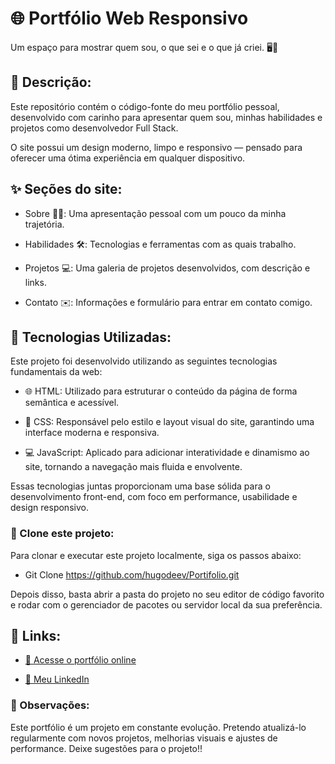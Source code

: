 # 🌐 Portfólio Web Responsivo
Um espaço para mostrar quem sou, o que sei e o que já criei. 🖥️💼 

## 📄 Descrição:
Este repositório contém o código-fonte do meu portfólio pessoal, desenvolvido com carinho para apresentar quem sou, minhas habilidades e projetos como desenvolvedor Full Stack.

O site possui um design moderno, limpo e responsivo — pensado para oferecer uma ótima experiência em qualquer dispositivo.

## ✨ Seções do site:

- Sobre 🙋‍♂️: Uma apresentação pessoal com um pouco da minha trajetória.

- Habilidades 🛠️: Tecnologias e ferramentas com as quais trabalho.

- Projetos 💻: Uma galeria de projetos desenvolvidos, com descrição e links.

- Contato ✉️: Informações e formulário para entrar em contato comigo.

## 🚀 Tecnologias Utilizadas:
Este projeto foi desenvolvido utilizando as seguintes tecnologias fundamentais da web:

- 🌐 HTML: Utilizado para estruturar o conteúdo da página de forma semântica e acessível.

- 🎨 CSS: Responsável pelo estilo e layout visual do site, garantindo uma interface moderna e responsiva.

- 💻 JavaScript: Aplicado para adicionar interatividade e dinamismo ao site, tornando a navegação mais fluida e envolvente.

Essas tecnologias juntas proporcionam uma base sólida para o desenvolvimento front-end, com foco em performance, usabilidade e design responsivo.

### 📌 Clone este projeto:
Para clonar e executar este projeto localmente, siga os passos abaixo:

- Git Clone https://github.com/hugodeev/Portifolio.git

Depois disso, basta abrir a pasta do projeto no seu editor de código favorito e rodar com o gerenciador de pacotes ou servidor local da sua preferência.

## 🔗 Links:

- [🔗  Acesse o portfólio online](https://hugodeev.github.io/Portifolio/)

- [🔗  Meu LinkedIn](https://www.linkedin.com/in/hugomathais/)

### 📌 Observações:
Este portfólio é um projeto em constante evolução. Pretendo atualizá-lo regularmente com novos projetos, melhorias visuais e ajustes de performance.
Deixe sugestões para o projeto!!

